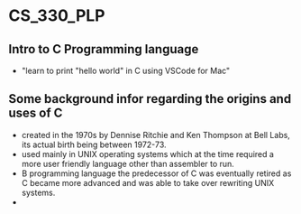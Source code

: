# CS_330_PLP
## Intro to C Programming language
- "learn to print "hello world" in C using VSCode for Mac"

## Some background infor regarding the origins and uses of C
- created in the 1970s by Dennise Ritchie and Ken Thompson at Bell Labs, its actual birth being between 1972-73.
- used mainly in UNIX operating systems which at the time required a more user friendly language other than assembler to run.
- B programming language the predecessor of C was eventually retired as C became more advanced and was able to take over rewriting UNIX systems.
- 

